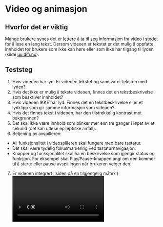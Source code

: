# Video og animasjon

## Hvorfor det er viktig
Mange brukere synes det er lettere å ta til seg informasjon fra video i stedet for å lese en lang tekst. Dersom videoen er tekstet er det mulig å oppfatte innholdet for brukere som ikke kan høre eller som ikke har tilgang til lyden (kilde [uu.difi.no](https://uu.difi.no/krav-og-regelverk/losningsforslag-web/video)).

## Teststeg
1. Hvis videoen har lyd: Er videoen tekstet og samsvarer teksten med lyden?
2. Hvis det ikke er mulig å tekste videoen, finnes det en tekstbeskrivelse som beskriver innholdet?
3. Hvis videoen IKKE har lyd: Finnes det en tekstbeskrivelse eller et lydklipp som gir samme informasjon som videoen?
4. Hvis det finnes tekst i videoen, har den tilstrekkelig kontrast mot bakgrunnen?
5. Det skal ikke være innhold som blinker mer enn tre ganger i løpet av et sekund (det kan utløse epileptiske anfall).
6. Betjening av avspilleren:
  - All funksjonalitet i videospilleren skal fungere med bare tastatur.
  - Det skal være tydelig fokusmarkering ved tastaturnavigasjon.
  - Knapper og funksjonalitet skal ha en beskrivelse som gjengir status og funksjon. For eksempel skal Play/Pause-knappen angi om den kommer til å starte eller pause avspillingen når brukeren velger den.
7. Er videoen integrert i siden på en tilgjengelig måte? (<video> eller <iframe> med beskrivende title)
8. Finnes det informasjon som bare kan oppfattes når man ser videoen? I så fall må videoen synstolkes, se veileder under "ressurser". (kommende lovkrav)
9. Er det lett å forstå hva som blir sagt? (sjekk for bakgrunnsstøy eller vanskelige dialekter)
  
### Vær obs på at dette er WCAG-testing, og at NAV har flere føringer for hvordan lage videoer:
- [Om video på identitet.nav.no](https://identitet.nav.no/d/n49NiiediAKF/identitet#/identitet/video)
- [Retningslinjer for teksting av video i NAV, NAV-intern lenke](https://navno.sharepoint.com/sites/intranett-kommunikasjon/SitePages/Retningslinjer-for-teksting-av-video.aspx?web=1)

## Andre ressurser
- Universell har laget en omfattende [veileder for universelt utformet video](https://www.universell.no/fagomraader/universell-utforming/veileder-for-universelt-utformet-video/)
- Tilsynets [Løsningsforslag for video](https://uu.difi.no/krav-og-regelverk/losningsforslag-web/video)
